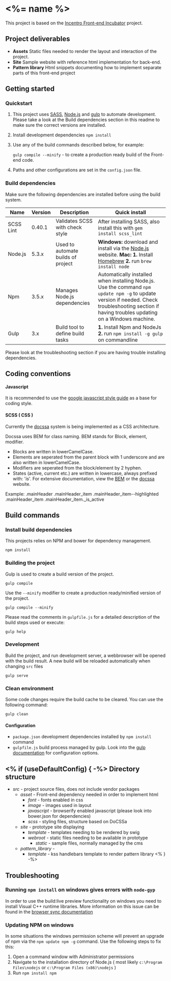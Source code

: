 # <%= name %>
This project is based on the [Incentro Front-end Incubator](https://bitbucket.org/incentro-ondemand/frontend-incubator) project.

Project deliverables
--------------------

* **Assets** Static files needed to render the layout and interaction of the project.
* **Site** Sample website with reference html implementation for back-end.
* **Pattern library** Html snippets documenting how to implement separate parts of this front-end project


Getting started
---------------

### Quickstart

1. This project uses [SASS](http://sass-lang.com/ "CSS With superpowers"),
   [Node.js](http://nodejs.org/, "Javascript development made awesome") and
   [gulp](http://gulpjs.com/ "gulp.js, The stream build system") to automate development.
   Please take a look at the Build dependencies section in this readme to make sure the
   correct versions are installed.

2. Install development dependencies
   `npm install`

3. Use any of the build commands described below, for example:

   `gulp compile --minify` - to create a production ready build of the Front-end code.
4. Paths and other configurations are set in the `config.json` file.



### Build dependencies

Make sure the following dependencies are installed before using the build system.

Name      | Version | Description                                    | Quick install
----------|---------|------------------------------------------------|--------------------------------------------------------------------------------------------------------------------------------------------------------------------------------------------------
SCSS Lint | 0.40.1  | Validates SCSS with check style                | After installing SASS, also install this with `gem install scss_lint`
Node.js   | 5.3.x   | Used to automate builds of project             | **Windows:** download and install via the [Node.js](http://nodejs.org/) website. **Mac:** **1.** Install [Homebrew](http://brew.sh/) **2.** run `brew install node`
Npm       | 3.5.x   | Manages Node.js dependencies                   | Automatically installed when installing Node.js. Use the command `npm update npm -g` to update version if needed. Check troubleshooting section if having troubles updating on a Windows machine.
Gulp      | 3.x     | Build tool to define build tasks               | **1.** Install Npm and NodeJs **2.** run `npm install -g gulp` on commandline

Please look at the troubleshooting section if you are having trouble installing dependencies.


Coding conventions
------------------

#### Javascript
It is recommended to use the [google javascript style guide](http://google-styleguide.googlecode.com/svn/trunk/javascriptguide.xml) as a base for coding style.

#### SCSS ( CSS )
Currently the [docssa](http://docssa.info/) system is being implemented as a CSS architecture.

Docssa uses BEM for class naming. BEM stands for Block, element, modifier.

 * Blocks are written in lowerCamelCase.
 * Elements are seperated from the parent block with 1 underscore and are also written in lowerCamelCase.
 * Modifiers are seperated from the block/element by 2 hyphen.
 * States (active, current etc.) are written in lowercase, always prefixed with: '_is_'.
For extensive documentation, view the [BEM](https://en.bem.info/method/) or the [docssa](http://docssa.info/) website.

Example:
.mainHeader
    .mainHeader_item
    .mainHeader_item--highlighted
    .mainHeader_item
    .mainHeader_item._is_active



Build commands
--------------

### Install build dependencies
This projects relies on NPM and bower for dependency management.

    npm install


### Building the project
Gulp is used to create a build version of the project.

    gulp compile

Use the `--minify` modifier to create a production ready/minified version of the project.

    gulp compile --minify

Please read the comments in `gulpfile.js` for a detailed description of the build steps used or execute:

    gulp help


### Development
Build the project, and run development server, a webbrowser will be opened with the build result. A new build will be reloaded automatically when changing `src` files

    gulp serve


### Clean environment
Some code changes require the build cache to be cleared. You can use the following command:

    gulp clean



#### Configuration
- `package.json` development dependencies installed by `npm install` command
- `gulpfile.js` build process managed by gulp. Look into the [gulp documentation](https://github.com/gulpjs/gulp/blob/master/README.md#gulp-----) for configuration options.


<% if (useDefaultConfig) { -%>
Directory structure
-------------------

* _src_ - project source files, does not include vendor packages
	* _asset_ - Front-end dependency needed in order to implement html
		* _font_ - fonts enabled in css
		* _image_ - images used in layout
		* _javascript_ - browserify enabled javascript (please look into bower.json for dependencies)
		* _scss_ - styling files, structure based on DoCSSa
	* _site_ - prototype site displaying
		* _template_ - templates needing to be rendered by swig
		* _webroot_ - static files needing to be available in prototype
			* _static_ - sample files, normally managed by the cms
	* _pattern_library_ -
		* _template_ - kss handlebars template to render pattern library
<% } -%>

Troubleshooting
---------------

### Running `npm install` on windows gives errors with `node-gyp`
In order to use the build:live preview functionality on windows you need to install Visual C++ runtime libraries.
More information on this issue can be found in the [browser sync documentation](http://www.browsersync.io/docs/#windows-users)

### Updating NPM on windows
In some situations the windows permission scheme will prevent an upgrade of npm via the `npm update npm -g` command.
Use the following steps to fix this:

1. Open a command window with Administrator permissions
2. Navigate to the installation directory of Node.js ( most likely `c:\Program Files\nodejs` or `c:\Program Files (x86)\nodejs` )
3. Run `npm install npm`
